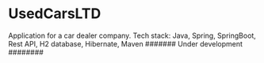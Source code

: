 # UsedCarsLTD
Application for a car dealer company.
Tech stack: Java, Spring, SpringBoot, Rest API, H2 database, Hibernate, Maven
####### Under development ########
